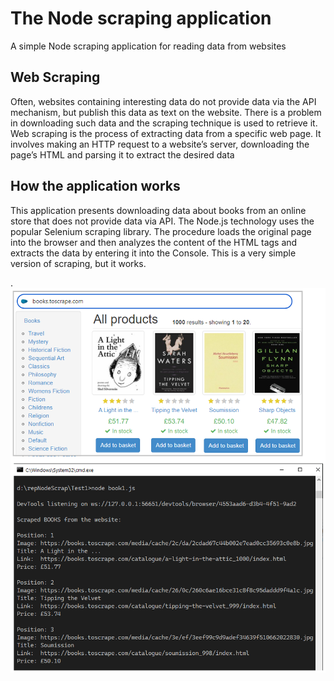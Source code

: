 # The Node scraping application

A simple Node scraping application for reading data from websites

## Web Scraping
Often, websites containing interesting data do not provide data via the API mechanism, but publish this data as text on the website. There is a problem in downloading such data and the scraping technique is used to retrieve it.
Web scraping is the process of extracting data from a specific web page. It involves making an HTTP request to a website’s server, downloading the page’s HTML and parsing it to extract the desired data

## How the application works
This application presents downloading data about books from an online store that does not provide data via API. The Node.js technology uses the popular Selenium scraping library. The procedure loads the original page into the browser and then analyzes the content of the HTML tags and extracts the data by entering it into the Console. This is a very simple version of scraping, but it works.

.
![](jpg/Scraped_books.png)
